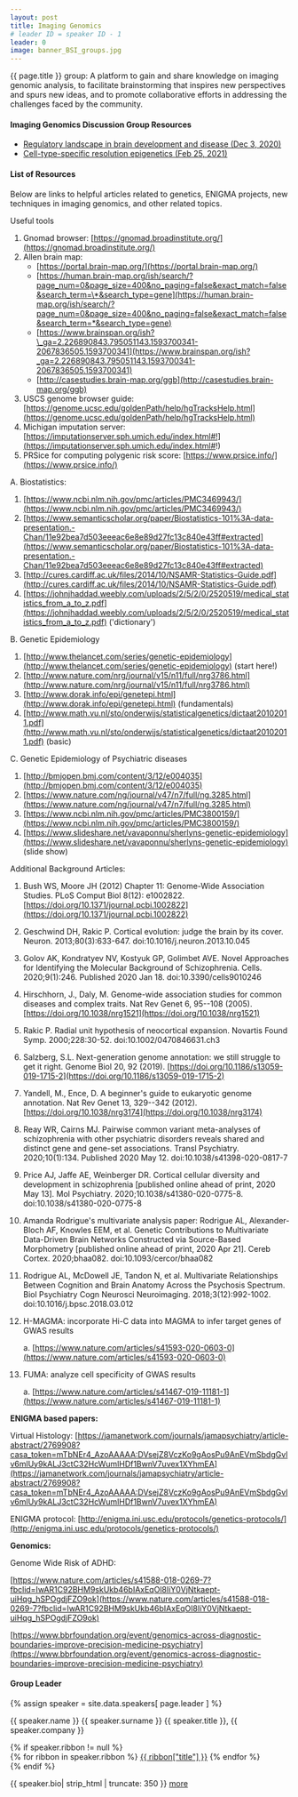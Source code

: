 ```yaml
---
layout: post
title: Imaging Genomics
# leader ID = speaker ID - 1
leader: 0
image: banner_BSI_groups.jpg
---
```


{{ page.title }} group: A platform to gain and share knowledge on imaging genomic analysis, to facilitate brainstorming that inspires new perspectives and spurs new ideas, and to promote collaborative efforts in addressing the challenges faced by the community.

#### Imaging Genomics Discussion Group Resources

* [Regulatory landscape in brain development and disease (Dec 3, 2020)](/blog/imaging-genomics-regulatory-elements)
* [Cell-type-specific resolution epigenetics (Feb 25, 2021)](/blog/imaging-genomics-Cell-type-specific-resolution-epigenetics)

#### List of Resources

Below are links to helpful articles related to genetics, ENIGMA
projects, new techniques in imaging genomics, and other related topics.

Useful tools

1.  Gnomad browser:
[https://gnomad.broadinstitute.org/](https://gnomad.broadinstitute.org/)
2.  Allen brain map:
    - [https://portal.brain-map.org/](https://portal.brain-map.org/)
    - [https://human.brain-map.org/ish/search/?page_num=0&page_size=400&no_paging=false&exact_match=false&search_term=\*&search_type=gene](https://human.brain-map.org/ish/search/?page_num=0&page_size=400&no_paging=false&exact_match=false&search_term=*&search_type=gene)
    - [https://www.brainspan.org/ish?\_ga=2.226890843.795051143.1593700341-2067836505.1593700341](https://www.brainspan.org/ish?_ga=2.226890843.795051143.1593700341-2067836505.1593700341)
    - [http://casestudies.brain-map.org/ggb](http://casestudies.brain-map.org/ggb)
3.  USCS genome browser guide:
[https://genome.ucsc.edu/goldenPath/help/hgTracksHelp.html](https://genome.ucsc.edu/goldenPath/help/hgTracksHelp.html)
4.  Michigan imputation server:
[https://imputationserver.sph.umich.edu/index.html#!](https://imputationserver.sph.umich.edu/index.html#!)
5.  PRSice for computing polygenic risk score:
[https://www.prsice.info/](https://www.prsice.info/)

A. Biostatistics:

1. [https://www.ncbi.nlm.nih.gov/pmc/articles/PMC3469943/](https://www.ncbi.nlm.nih.gov/pmc/articles/PMC3469943/)
2. [https://www.semanticscholar.org/paper/Biostatistics-101%3A-data-presentation.-Chan/11e92bea7d503eeeac6e8e89d27fc13c840e43ff#extracted](https://www.semanticscholar.org/paper/Biostatistics-101%3A-data-presentation.-Chan/11e92bea7d503eeeac6e8e89d27fc13c840e43ff#extracted)
3. [http://cures.cardiff.ac.uk/files/2014/10/NSAMR-Statistics-Guide.pdf](http://cures.cardiff.ac.uk/files/2014/10/NSAMR-Statistics-Guide.pdf)
4. [https://johnjhaddad.weebly.com/uploads/2/5/2/0/2520519/medical_statistics_from_a_to_z.pdf](https://johnjhaddad.weebly.com/uploads/2/5/2/0/2520519/medical_statistics_from_a_to_z.pdf) ('dictionary')

B. Genetic Epidemiology

1. [http://www.thelancet.com/series/genetic-epidemiology](http://www.thelancet.com/series/genetic-epidemiology) (start here!)
2. [http://www.nature.com/nrg/journal/v15/n11/full/nrg3786.html](http://www.nature.com/nrg/journal/v15/n11/full/nrg3786.html)
3. [http://www.dorak.info/epi/genetepi.html](http://www.dorak.info/epi/genetepi.html) (fundamentals)
4. [http://www.math.vu.nl/sto/onderwijs/statisticalgenetics/dictaat20102011.pdf](http://www.math.vu.nl/sto/onderwijs/statisticalgenetics/dictaat20102011.pdf) (basic)

C. Genetic Epidemiology of Psychiatric diseases

1. [http://bmjopen.bmj.com/content/3/12/e004035](http://bmjopen.bmj.com/content/3/12/e004035)
2. [https://www.nature.com/ng/journal/v47/n7/full/ng.3285.html](https://www.nature.com/ng/journal/v47/n7/full/ng.3285.html)
3. [https://www.ncbi.nlm.nih.gov/pmc/articles/PMC3800159/](https://www.ncbi.nlm.nih.gov/pmc/articles/PMC3800159/)
4. [https://www.slideshare.net/vavaponnu/sherlyns-genetic-epidemiology](https://www.slideshare.net/vavaponnu/sherlyns-genetic-epidemiology) (slide show)

Additional Background Articles:

1.  Bush WS, Moore JH (2012) Chapter 11: Genome-Wide Association
Studies. PLoS Comput Biol 8(12): e1002822.
[https://doi.org/10.1371/journal.pcbi.1002822](https://doi.org/10.1371/journal.pcbi.1002822)

2.  Geschwind DH, Rakic P. Cortical evolution: judge the brain by its
cover. Neuron. 2013;80(3):633-647.
doi:10.1016/j.neuron.2013.10.045

3.  Golov AK, Kondratyev NV, Kostyuk GP, Golimbet AVE. Novel Approaches
for Identifying the Molecular Background of Schizophrenia. Cells.
2020;9(1):246. Published 2020 Jan 18. doi:10.3390/cells9010246

4.  Hirschhorn, J., Daly, M. Genome-wide association studies for common
diseases and complex traits. Nat Rev Genet 6, 95--108 (2005).
[https://doi.org/10.1038/nrg1521](https://doi.org/10.1038/nrg1521)

5.  Rakic P. Radial unit hypothesis of neocortical expansion. Novartis
Found Symp. 2000;228:30-52. doi:10.1002/0470846631.ch3

6.  Salzberg, S.L. Next-generation genome annotation: we still struggle
to get it right. Genome Biol 20, 92 (2019).
[https://doi.org/10.1186/s13059-019-1715-2](https://doi.org/10.1186/s13059-019-1715-2)

7.  Yandell, M., Ence, D. A beginner\'s guide to eukaryotic genome
annotation. Nat Rev Genet 13, 329--342 (2012).
[https://doi.org/10.1038/nrg3174](https://doi.org/10.1038/nrg3174)

8.  Reay WR, Cairns MJ. Pairwise common variant meta-analyses of
schizophrenia with other psychiatric disorders reveals shared and
distinct gene and gene-set associations. Transl Psychiatry.
2020;10(1):134. Published 2020 May 12.
doi:10.1038/s41398-020-0817-7

9.  Price AJ, Jaffe AE, Weinberger DR. Cortical cellular diversity and
development in schizophrenia \[published online ahead of print,
2020 May 13\]. Mol Psychiatry. 2020;10.1038/s41380-020-0775-8.
doi:10.1038/s41380-020-0775-8

10. Amanda Rodrigue's multivariate analysis paper: Rodrigue AL,
Alexander-Bloch AF, Knowles EEM, et al. Genetic Contributions to
Multivariate Data-Driven Brain Networks Constructed via
Source-Based Morphometry \[published online ahead of print, 2020
Apr 21\]. Cereb Cortex. 2020;bhaa082. doi:10.1093/cercor/bhaa082

11. Rodrigue AL, McDowell JE, Tandon N, et al. Multivariate
Relationships Between Cognition and Brain Anatomy Across the
Psychosis Spectrum. Biol Psychiatry Cogn Neurosci Neuroimaging.
2018;3(12):992-1002. doi:10.1016/j.bpsc.2018.03.012

12. H-MAGMA: incorporate Hi-C data into MAGMA to infer target genes of
GWAS results

    a.  [https://www.nature.com/articles/s41593-020-0603-0](https://www.nature.com/articles/s41593-020-0603-0)

13. FUMA: analyze cell specificity of GWAS results

    a.  [https://www.nature.com/articles/s41467-019-11181-1](https://www.nature.com/articles/s41467-019-11181-1)

**ENIGMA based papers:**

Virtual Histology:
[https://jamanetwork.com/journals/jamapsychiatry/article-abstract/2769908?casa_token=mTbNEr4_AzoAAAAA:DVsejZ8VczKo9gAosPu9AnEVmSbdgGvlv6mlUy9kALJ3ctC32HcWumlHDf1BwnV7uvex1XYhmEA](https://jamanetwork.com/journals/jamapsychiatry/article-abstract/2769908?casa_token=mTbNEr4_AzoAAAAA:DVsejZ8VczKo9gAosPu9AnEVmSbdgGvlv6mlUy9kALJ3ctC32HcWumlHDf1BwnV7uvex1XYhmEA)

ENIGMA protocol:
[http://enigma.ini.usc.edu/protocols/genetics-protocols/](http://enigma.ini.usc.edu/protocols/genetics-protocols/)

**Genomics:**

Genome Wide Risk of ADHD:

[https://www.nature.com/articles/s41588-018-0269-7?fbclid=IwAR1C92BHM9skUkb46bIAxEqOl8IiY0VjNtkaept-uiHqg_hSPOgdjFZO9ok](https://www.nature.com/articles/s41588-018-0269-7?fbclid=IwAR1C92BHM9skUkb46bIAxEqOl8IiY0VjNtkaept-uiHqg_hSPOgdjFZO9ok)

[https://www.bbrfoundation.org/event/genomics-across-diagnostic-boundaries-improve-precision-medicine-psychiatry](https://www.bbrfoundation.org/event/genomics-across-diagnostic-boundaries-improve-precision-medicine-psychiatry)

<!-- #### Journal Club Info 
[Coming soon] -->

#### Group Leader
<div class="text-left people-modal">
    <div class="modal-body">
        <div class="people-details">
            <div class="row">
                <div class="col-md-2 col-sm-2">
                    {% assign speaker = site.data.speakers[ page.leader ] %}
                    <div class="flow-img img-circle people-img" style="background-image: url({{ site.baseurl | append: '/img/people/' | append: speaker.thumbnailUrl }})"></div>
                </div>
                <div class="col-md-10 col-sm-10 details">
                    <p class="name">{{ speaker.name }} {{ speaker.surname }}
                        <span class="position">{{ speaker.title }}, {{ speaker.company }}</span>
                    </p>
                    {% if speaker.ribbon != null %}
                    <div class="modal-ribbon-wrapper">
                        {% for ribbon in speaker.ribbon %}
                            <a class="modal-ribbon" href="{{ ribbon["url"] }}" target="_blank">{{ ribbon["title"] }}</a>   
                        {% endfor %}
                    </div>
                    {% endif %}
                    <p class="about">{{ speaker.bio| strip_html | truncate: 350 }} <a href="/team">more</a></p>
                </div>
            </div>
        </div>
    </div>

</div>

